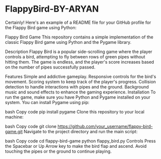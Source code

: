 # FlappyBird-BY-ARYAN

Certainly! Here's an example of a README file for your GitHub profile for the Flappy Bird game using Python:

Flappy Bird Game
This repository contains a simple implementation of the classic Flappy Bird game using Python and the Pygame library.

Description
Flappy Bird is a popular side-scrolling game where the player controls a bird, attempting to fly between rows of green pipes without hitting them. The game is endless, and the player's score increases based on the number of pipes successfully passed.

Features
Simple and addictive gameplay.
Responsive controls for the bird's movement.
Scoring system to keep track of the player's progress.
Collision detection to handle interactions with pipes and the ground.
Background music and sound effects to enhance the gaming experience.
Installation
To run the game, make sure you have Python and Pygame installed on your system. You can install Pygame using pip:

bash
Copy code
pip install pygame
Clone this repository to your local machine:

bash
Copy code
git clone https://github.com/your_username/flappy-bird-game.git
Navigate to the project directory and run the main script:

bash
Copy code
cd flappy-bird-game
python flappy_bird.py
Controls
Press the Spacebar or Up Arrow key to make the bird flap and ascend.
Avoid touching the pipes or the ground to continue playing.


